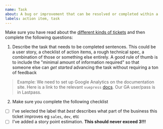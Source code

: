 ```yaml
---
name: Task
about: A bug or improvement that can be resolved or completed within a few hours
labels: action item, task
---
```


Make sure you have read about the [different kinds of tickets](https://tandem-docs.lndo.site/guides/improve-tandem.html#suggesting-a-change) and then complete the following questions:

1. Describe the task that needs to be completed sentences. This could be a user story, a checklist of action items, a rough technical spec, a combination of those or something else entirely. A good rule of thumb is to include the "minimal amount of information required" so that someone else can _get started_ advancing the task without requiring a ton of feedback

> Example:
> We need to set up Google Analytics on the documentation site. Here is a link to the relevant `vuepress` [docs](https://vuepress.vuejs.org/config/#ga). Our GA user/pass is in Lastpass.

2. Make sure you complete the following checklist

- [ ] I've selected the label that _best_ describes what part of the business this ticket improves eg `sales`, `dev`, etc
- [ ] I've added a story point estimation. **This should never exceed 3!!!**
